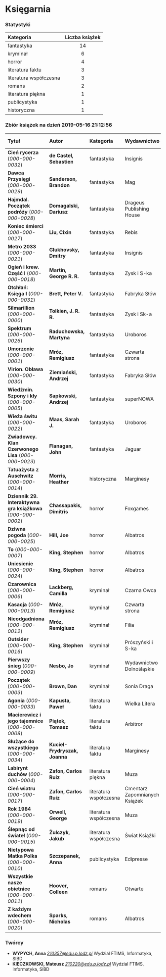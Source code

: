 
# Księgarnia

###  Statystyki
| Kategoria | Liczba książek |
|:---|:---:|
|fantastyka | 14 |
|kryminał | 6 |
|horror | 4 |
|literatura faktu | 3 |
|literatura współczesna | 3 |
|romans | 2 |
|literatura piękna | 1 |
|publicystyka | 1 |
|historyczna | 1 |

### Zbiór książek na dzień 2019-05-16 21:12:56

| Tytuł | Autor | Kategoria | Wydawnictwo | Cena | Liczba stron | Data wydania |
|:---|:---|:---|:---|:---:|:---:|---:|
| **Cień rycerza** (*000-000-0032*) | **de Castel, Sebastien** | fantastyka | Insignis | 36.99 *PLN* | 648 | 04-04-2018|
| **Dawca Przysięgi** (*000-000-0029*) | **Sanderson, Brandon** | fantastyka | Mag | 33.99 *PLN* | 656 | 18-04-2018|
| **Hajmdal. Początek podróży** (*000-000-0028*) | **Domagalski, Dariusz** | fantastyka | Drageus Publishing House | 21.99 *PLN* | 336 | 07-06-2018|
| **Koniec śmierci** (*000-000-0027*) | **Liu, Cixin** | fantastyka | Rebis | 25.99 *PLN* | 840 | 03-04-2018|
| **Metro 2033** (*000-000-0021*) | **Glukhovsky, Dmitry** | fantastyka | Insignis | 27.99 *PLN* | 342 | 17-10-2018|
| **Ogień i krew. Część I** (*000-000-0018*) | **Martin, George R. R.** | fantastyka | Zysk i S-ka | 39.99 *PLN* | 612 | 20-11-2018|
| **Otchłań: Księga I** (*000-000-0031*) | **Brett, Peter V.** | fantastyka | Fabryka Słów | 26.00 *PLN* | 702 | 31-01-2018|
| **Silmarillion** (*000-000-0000*) | **Tolkien, J. R. R.** | fantastyka | Zysk i Sk-a | 39.99 *PLN* | 687 | 12-11-2017|
| **Spektrum** (*000-000-0026*) | **Raduchowska, Martyna** | fantastyka | Uroboros | 24.99 *PLN* | 416 | 03-10-2018|
| **Umorzenie** (*000-000-0001*) | **Mróz, Remigiusz** | fantastyka | Czwarta strona | 30.99 *PLN* | 400 | 13-03-2019|
| **Virion. Obława** (*000-000-0030*) | **Ziemiański, Andrzej** | fantastyka | Fabryka Słów | 25.99 *PLN* | 506 | 19-09-2018|
| **Wiedźmin. Szpony i kły** (*000-000-0005*) | **Sapkowski, Andrzej** | fantastyka | superNOWA | 47.41 *PLN* | 400 | 08-11-2017|
| **Wieża świtu** (*000-000-0022*) | **Maas, Sarah J.** | fantastyka | Uroboros | 34.99 *PLN* | 848 | 18-04-2018|
| **Zwiadowcy. Klan Czerwonego Lisa** (*000-000-0023*) | **Flanagan, John** | fantastyka | Jaguar | 36.99 *PLN* | 400 | 20-06-2018|
| **Tatuażysta z Auschwitz** (*000-000-0014*) | **Morris, Heather** | historyczna | Marginesy | 22.99 *PLN* | 320 | 18-04-2018|
| **Dziennik 29. Interaktywna gra książkowa** (*000-000-0002*) | **Chassapakis, Dimitris** | horror | Foxgames | 22.99 *PLN* | 120 | 13-03-2019|
| **Dziwna pogoda** (*000-000-0025*) | **Hill, Joe** | horror | Albatros | 28.99 *PLN* | 512 | 05-09-2018|
| **To** (*000-000-0007*) | **King, Stephen** | horror | Albatros | 37.99 *PLN* | 1104 | 30-08-2017|
| **Uniesienie** (*000-000-0024*) | **King, Stephen** | horror | Albatros | 37.99 *PLN* | 176 | 14-11-2018|
| **Czarownica** (*000-000-0006*) | **Lackberg, Camilla** | kryminał | Czarna Owca | 33.99 *PLN* | 592 | 08-11-2017|
| **Kasacja** (*000-000-0013*) | **Mróz, Remigiusz** | kryminał | Czwarta strona | 20.99 *PLN* | 496 | 18-02-2015|
| **Nieodgadniona** (*000-000-0012*) | **Mróz, Remigiusz** | kryminał | Filia | 29.99 *PLN* | 400 | 30-01-2019|
| **Outsider** (*000-000-0016*) | **King, Stephen** | kryminał | Prószyński i S-ka | 29.99 *PLN* | 640 | 05-06-2018|
| **Pierwszy śnieg** (*000-000-0009*) | **Nesbo, Jo** | kryminał | Wydawnictwo Dolnośląskie | 32.99 *PLN* | 432 | 11-10-2017|
| **Początek** (*000-000-0003*) | **Brown, Dan** | kryminał | Sonia Draga | 31.99 *PLN* | 576 | 03-10-2017|
| **Agonia** (*000-000-0033*) | **Kapusta, Paweł** | literatura faktu | Wielka Litera | 24.99 *PLN* | 304 | 19-09-2018|
| **Macierewicz i jego tajemnice** (*000-000-0008*) | **Piątek, Tomasz** | literatura faktu | Arbitror | 27.99 *PLN* | 216 | 26-06-2017|
| **Służące do wszystkiego** (*000-000-0034*) | **Kuciel-Frydryszak, Joanna** | literatura faktu | Marginesy | 37.99 *PLN* | 416 | 17-10-2018|
| **Labirynt duchów** (*000-000-0004*) | **Zafon, Carlos Ruiz** | literatura piękna | Muza | 48.86 *PLN* | 896 | 11-10-2017|
| **Cień wiatru** (*000-000-0017*) | **Zafon, Carlos Ruiz** | literatura współczesna | Cmentarz Zapomnianych Książek | 14.99 *PLN* | 520 | 11-10-2017|
| **Rok 1984** (*000-000-0019*) | **Orwell, George** | literatura współczesna | Muza | 9.99 *PLN* | 360 | 01-01-2014|
| **Ślepnąc od świateł** (*000-000-0015*) | **Żulczyk, Jakub** | literatura współczesna | Świat Książki | 24.99 *PLN* | 520 | 17-10-2018|
| **Nietypowa Matka Polka** (*000-000-0010*) | **Szczepanek, Anna** | publicystyka | Edipresse | 27.99 *PLN* | 320 | 22-08-2018|
| **Wszystkie nasze obietnice** (*000-000-0011*) | **Hoover, Colleen** | romans | Otwarte | 25.99 *PLN* | 294 | 14-11-2018|
| **Z każdym wdechem** (*000-000-0020*) | **Sparks, Nicholas** | romans | Albatros | 25.99 *PLN* | 368 | 17-10-2018|

### Twórcy


* **WYPYCH, Anna** *210357@edu.p.lodz.pl* Wydzial FTIMS, Informatyka, SIBD
* **KIECZKOWSKI, Mateusz** *210220@edu.p.lodz.pl* Wydzial FTIMS, Informatyka, SIBD